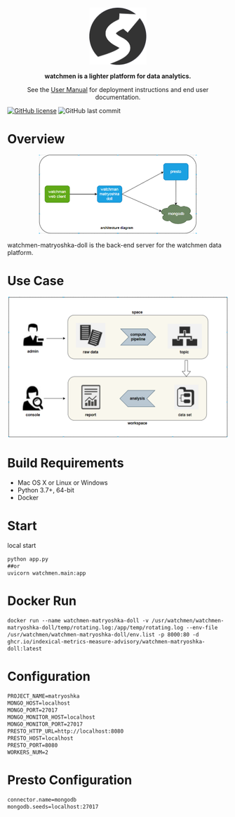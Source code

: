 <p align="center">
    <a href="https://www.watchmen.com/"><img alt="Watchmen Logo" width="130" height="130" src="doc/image/logo.png" /></a>
</p>
<p align="center">
    <b>watchmen is a lighter platform for data analytics.</b>
</p>
<p align="center">
    See the <a href="https://www.watchmen.com/docs/current/">User Manual</a> for deployment instructions and end user documentation.
</p>

[![GitHub license](https://img.shields.io/github/license/Indexical-Metrics-Measure-Advisory/watchmen-matryoshka-doll?style=flat-square)](https://github.com/Indexical-Metrics-Measure-Advisory/watchmen-matryoshka-doll/blob/master/LICENSE)
![GitHub last commit](https://img.shields.io/github/last-commit/Indexical-Metrics-Measure-Advisory/watchmen-matryoshka-dol?style=(flat-square))

# Overview

<p align="center">
<img alt="Architecture Diagram" width="360" height="180" src="doc/image/architecture.png" />
</p>

watchmen-matryoshka-doll is the back-end server for the watchmen data platform. 

# Use Case

<p align="center">
<img alt="Use Case" width="500" height="320" src="doc/image/usecase.png" />
</p>



# Build Requirements

* Mac OS X or Linux or Windows
* Python 3.7+, 64-bit
* Docker

# Start
local start

```
python app.py  
##or   
uvicorn watchmen.main:app
```

# Docker Run

```
docker run --name watchmen-matryoshka-doll -v /usr/watchmen/watchmen-matryoshka-doll/temp/rotating.log:/app/temp/rotating.log --env-file /usr/watchmen/watchmen-matryoshka-doll/env.list -p 8000:80 -d  ghcr.io/indexical-metrics-measure-advisory/watchmen-matryoshka-doll:latest
```

# Configuration

```
PROJECT_NAME=matryoshka
MONGO_HOST=localhost
MONGO_PORT=27017
MONGO_MONITOR_HOST=localhost
MONGO_MONITOR_PORT=27017
PRESTO_HTTP_URL=http://localhost:8080
PRESTO_HOST=localhost
PRESTO_PORT=8080
WORKERS_NUM=2
```

# Presto Configuration

```
connector.name=mongodb
mongodb.seeds=localhost:27017
```
